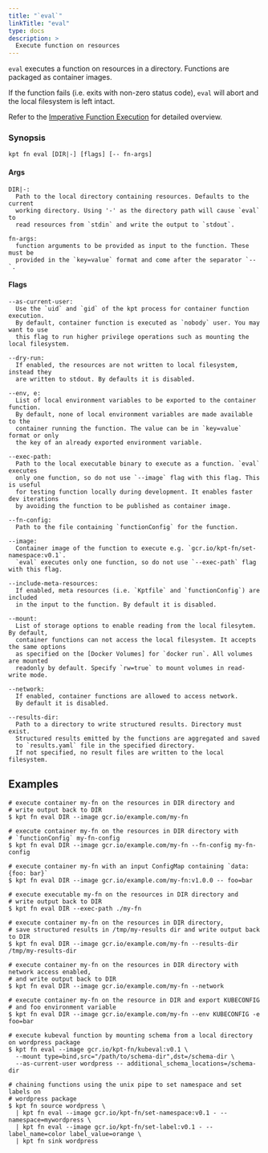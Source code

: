```yaml
---
title: "`eval`"
linkTitle: "eval"
type: docs
description: >
  Execute function on resources
---
```


<!--mdtogo:Short
    Execute function on resources
-->

`eval` executes a function on resources in a directory. Functions are packaged
as container images.

If the function fails (i.e. exits with non-zero status code), `eval` will
abort and the local filesystem is left intact.

Refer to the [Imperative Function Execution] for detailed overview.

### Synopsis

<!--mdtogo:Long-->

```shell
kpt fn eval [DIR|-] [flags] [-- fn-args]
```

#### Args

```shell
DIR|-:
  Path to the local directory containing resources. Defaults to the current
  working directory. Using '-' as the directory path will cause `eval` to
  read resources from `stdin` and write the output to `stdout`.
```

```shell
fn-args:
  function arguments to be provided as input to the function. These must be
  provided in the `key=value` format and come after the separator `--`.
```

#### Flags

```shell
--as-current-user:
  Use the `uid` and `gid` of the kpt process for container function execution.
  By default, container function is executed as `nobody` user. You may want to use
  this flag to run higher privilege operations such as mounting the local filesystem.

--dry-run:
  If enabled, the resources are not written to local filesystem, instead they
  are written to stdout. By defaults it is disabled.
  
--env, e:
  List of local environment variables to be exported to the container function.
  By default, none of local environment variables are made available to the
  container running the function. The value can be in `key=value` format or only
  the key of an already exported environment variable.

--exec-path:
  Path to the local executable binary to execute as a function. `eval` executes
  only one function, so do not use `--image` flag with this flag. This is useful
  for testing function locally during development. It enables faster dev iterations
  by avoiding the function to be published as container image.
  
--fn-config:
  Path to the file containing `functionConfig` for the function.

--image:
  Container image of the function to execute e.g. `gcr.io/kpt-fn/set-namespace:v0.1`.
  `eval` executes only one function, so do not use `--exec-path` flag with this flag.

--include-meta-resources:
  If enabled, meta resources (i.e. `Kptfile` and `functionConfig`) are included
  in the input to the function. By default it is disabled.

--mount:
  List of storage options to enable reading from the local filesytem. By default,
  container functions can not access the local filesystem. It accepts the same options
  as specified on the [Docker Volumes] for `docker run`. All volumes are mounted
  readonly by default. Specify `rw=true` to mount volumes in read-write mode.

--network:
  If enabled, container functions are allowed to access network.
  By default it is disabled.

--results-dir:
  Path to a directory to write structured results. Directory must exist.
  Structured results emitted by the functions are aggregated and saved
  to `results.yaml` file in the specified directory.
  If not specified, no result files are written to the local filesystem.
```

<!--mdtogo-->

## Examples
<!--mdtogo:Examples-->

```shell
# execute container my-fn on the resources in DIR directory and
# write output back to DIR
$ kpt fn eval DIR --image gcr.io/example.com/my-fn
```

```shell
# execute container my-fn on the resources in DIR directory with
# `functionConfig` my-fn-config
$ kpt fn eval DIR --image gcr.io/example.com/my-fn --fn-config my-fn-config
```

```shell
# execute container my-fn with an input ConfigMap containing `data: {foo: bar}`
$ kpt fn eval DIR --image gcr.io/example.com/my-fn:v1.0.0 -- foo=bar
```

```shell
# execute executable my-fn on the resources in DIR directory and
# write output back to DIR
$ kpt fn eval DIR --exec-path ./my-fn
```

```shell
# execute container my-fn on the resources in DIR directory,
# save structured results in /tmp/my-results dir and write output back to DIR
$ kpt fn eval DIR --image gcr.io/example.com/my-fn --results-dir /tmp/my-results-dir
```

```shell
# execute container my-fn on the resources in DIR directory with network access enabled,
# and write output back to DIR
$ kpt fn eval DIR --image gcr.io/example.com/my-fn --network 
```

```shell
# execute container my-fn on the resource in DIR and export KUBECONFIG
# and foo environment variable
$ kpt fn eval DIR --image gcr.io/example.com/my-fn --env KUBECONFIG -e foo=bar
```

```shell
# execute kubeval function by mounting schema from a local directory on wordpress package
$ kpt fn eval --image gcr.io/kpt-fn/kubeval:v0.1 \
  --mount type=bind,src="/path/to/schema-dir",dst=/schema-dir \
  --as-current-user wordpress -- additional_schema_locations=/schema-dir
```

```shell
# chaining functions using the unix pipe to set namespace and set labels on
# wordpress package
$ kpt fn source wordpress \
  | kpt fn eval --image gcr.io/kpt-fn/set-namespace:v0.1 - -- namespace=mywordpress \
  | kpt fn eval --image gcr.io/kpt-fn/set-label:v0.1 - -- label_name=color label_value=orange \
  | kpt fn sink wordpress
```
<!--mdtogo-->

[docker volumes]: https://docs.docker.com/storage/volumes/
[Imperative Function Execution]: /book/04-using-functions/02-imperative-function-execution